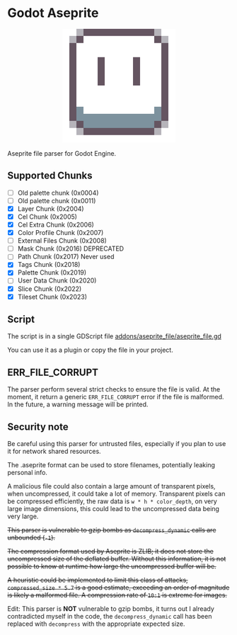 # Godot Aseprite

<p align="center"><img src="ase256.png" alt="Aseprite Logo"/></p>

Aseprite file parser for Godot Engine.

## Supported Chunks
- [ ] Old palette chunk (0x0004)
- [ ] Old palette chunk (0x0011)
- [x] Layer Chunk (0x2004)
- [x] Cel Chunk (0x2005)
- [x] Cel Extra Chunk (0x2006)
- [x] Color Profile Chunk (0x2007)
- [ ] External Files Chunk (0x2008)
- [ ] Mask Chunk (0x2016) DEPRECATED
- [ ] Path Chunk (0x2017) Never used
- [x] Tags Chunk (0x2018)
- [x] Palette Chunk (0x2019)
- [ ] User Data Chunk (0x2020)
- [x] Slice Chunk (0x2022)
- [x] Tileset Chunk (0x2023)

## Script

The script is in a single GDScript file [addons/aseprite_file/aseprite_file.gd](addons/aseprite_file/aseprite_file.gd)

You can use it as a plugin or copy the file in your project.

## ERR_FILE_CORRUPT

The parser perform several strict checks to ensure the file is valid.
At the moment, it return a generic `ERR_FILE_CORRUPT` error if the file is malformed.
In the future, a warning message will be printed.

## Security note

Be careful using this parser for untrusted files, especially if you plan to use it for network shared resources.

The .aseprite format can be used to store filenames, potentially leaking personal info.

A malicious file could also contain a large amount of transparent pixels, when uncompressed, it could take a lot of memory.
Transparent pixels can be compressed efficiently, the raw data is `w * h * color_depth`, on very large image dimensions, this could lead to the uncompressed data being very large.

~~This parser is vulnerable to gzip bombs as `decompress_dynamic` calls are unbounded (`-1`).~~

~~The compression format used by Aseprite is ZLIB; it does not store the uncompressed size of the deflated buffer. Without this information, it is not possible to know at runtime how large the uncompressed buffer will be.~~

~~A heuristic could be implemented to limit this class of attacks, `compressed_size * 5.7` is a good estimate, exceeding an order of magnitude is likely a malformed file. A compression rate of `10:1` is extreme for images.~~

Edit: This parser is **NOT** vulnerable to gzip bombs, it turns out I already contradicted myself in the code, the `decompress_dynamic` call has been replaced with `decompress` with the appropriate expected size.
